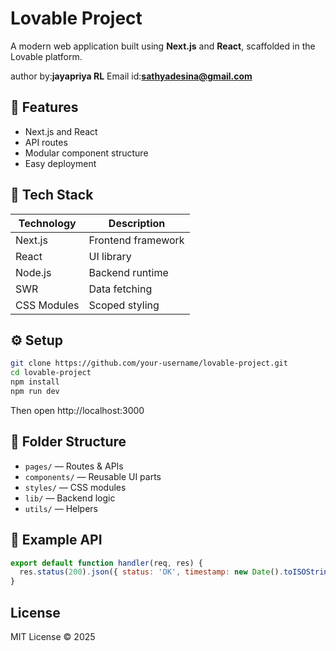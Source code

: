 # Lovable Project

A modern web application built using **Next.js** and **React**, scaffolded in the Lovable platform.

author by:**jayapriya RL**
Email id:**sathyadesina@gmail.com**

## 🚀 Features
- Next.js and React
- API routes
- Modular component structure
- Easy deployment

## 🧰 Tech Stack
| Technology | Description |
|-------------|--------------|
| Next.js | Frontend framework |
| React | UI library |
| Node.js | Backend runtime |
| SWR | Data fetching |
| CSS Modules | Scoped styling |

## ⚙️ Setup
```bash
git clone https://github.com/your-username/lovable-project.git
cd lovable-project
npm install
npm run dev
```
Then open http://localhost:3000

## 🧩 Folder Structure
- `pages/` — Routes & APIs
- `components/` — Reusable UI parts
- `styles/` — CSS modules
- `lib/` — Backend logic
- `utils/` — Helpers

## 🧪 Example API
```js
export default function handler(req, res) {
  res.status(200).json({ status: 'OK', timestamp: new Date().toISOString() });
}
```

## License
MIT License © 2025
